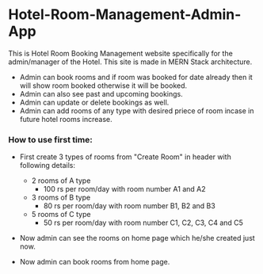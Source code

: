 # Hotel-Room-Management-Admin-App

This is Hotel Room Booking Management website specifically for the admin/manager of the Hotel.
This site is made in MERN Stack architecture.

- Admin can book rooms and if room was booked for date already then it will show room booked otherwise it will be booked.
- Admin can also see past and upcoming bookings.
- Admin can update or delete bookings as well.
- Admin can add rooms of any type with desired priece of room incase in future hotel rooms increase.

### How to use first time:
- First create 3 types of rooms from "Create Room" in header with following details:
   - 2 rooms of A type
      - 100 rs per room/day with room number A1 and A2
   - 3 rooms of B type
      - 80 rs per room/day with room number B1, B2 and B3
   - 5 rooms of C type
      - 50 rs per room/day with room number C1, C2, C3, C4 and C5
 
- Now admin can see the rooms on home page which he/she created just now.
- Now admin can book rooms from home page.

